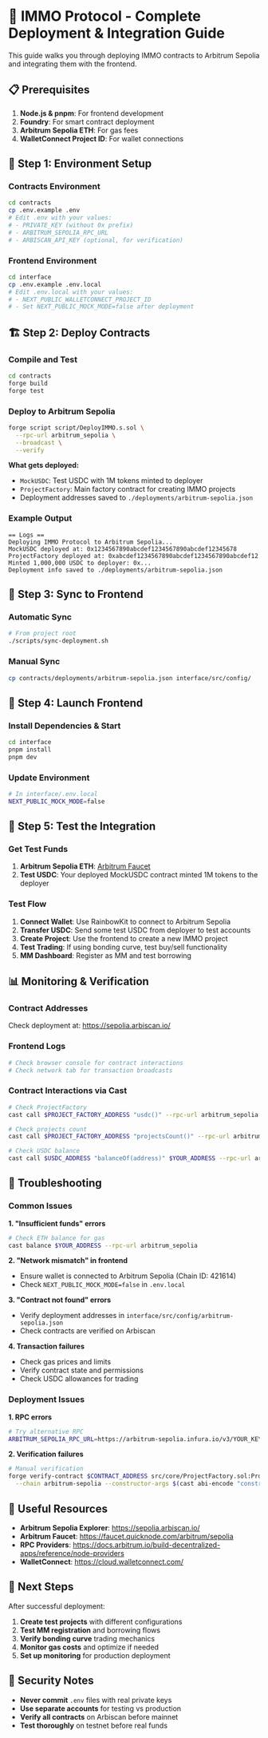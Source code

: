# 🚀 IMMO Protocol - Complete Deployment & Integration Guide

This guide walks you through deploying IMMO contracts to Arbitrum Sepolia and integrating them with the frontend.

## 📋 Prerequisites

1. **Node.js & pnpm**: For frontend development
2. **Foundry**: For smart contract deployment
3. **Arbitrum Sepolia ETH**: For gas fees
4. **WalletConnect Project ID**: For wallet connections

## 🔧 Step 1: Environment Setup

### Contracts Environment

```bash
cd contracts
cp .env.example .env
# Edit .env with your values:
# - PRIVATE_KEY (without 0x prefix)
# - ARBITRUM_SEPOLIA_RPC_URL
# - ARBISCAN_API_KEY (optional, for verification)
```

### Frontend Environment

```bash
cd interface
cp .env.example .env.local
# Edit .env.local with your values:
# - NEXT_PUBLIC_WALLETCONNECT_PROJECT_ID
# - Set NEXT_PUBLIC_MOCK_MODE=false after deployment
```

## 🏗️ Step 2: Deploy Contracts

### Compile and Test

```bash
cd contracts
forge build
forge test
```

### Deploy to Arbitrum Sepolia

```bash
forge script script/DeployIMMO.s.sol \
  --rpc-url arbitrum_sepolia \
  --broadcast \
  --verify
```

**What gets deployed:**
- `MockUSDC`: Test USDC with 1M tokens minted to deployer
- `ProjectFactory`: Main factory contract for creating IMMO projects
- Deployment addresses saved to `./deployments/arbitrum-sepolia.json`

### Example Output

```
== Logs ==
Deploying IMMO Protocol to Arbitrum Sepolia...
MockUSDC deployed at: 0x1234567890abcdef1234567890abcdef12345678
ProjectFactory deployed at: 0xabcdef1234567890abcdef1234567890abcdef12
Minted 1,000,000 USDC to deployer: 0x...
Deployment info saved to ./deployments/arbitrum-sepolia.json
```

## 🔄 Step 3: Sync to Frontend

### Automatic Sync

```bash
# From project root
./scripts/sync-deployment.sh
```

### Manual Sync

```bash
cp contracts/deployments/arbitrum-sepolia.json interface/src/config/
```

## 🎯 Step 4: Launch Frontend

### Install Dependencies & Start

```bash
cd interface
pnpm install
pnpm dev
```

### Update Environment

```bash
# In interface/.env.local
NEXT_PUBLIC_MOCK_MODE=false
```

## 🧪 Step 5: Test the Integration

### Get Test Funds

1. **Arbitrum Sepolia ETH**: [Arbitrum Faucet](https://faucet.quicknode.com/arbitrum/sepolia)
2. **Test USDC**: Your deployed MockUSDC contract minted 1M tokens to the deployer

### Test Flow

1. **Connect Wallet**: Use RainbowKit to connect to Arbitrum Sepolia
2. **Transfer USDC**: Send some test USDC from deployer to test accounts
3. **Create Project**: Use the frontend to create a new IMMO project
4. **Test Trading**: If using bonding curve, test buy/sell functionality
5. **MM Dashboard**: Register as MM and test borrowing

## 📊 Monitoring & Verification

### Contract Addresses

Check deployment at: https://sepolia.arbiscan.io/

### Frontend Logs

```bash
# Check browser console for contract interactions
# Check network tab for transaction broadcasts
```

### Contract Interactions via Cast

```bash
# Check ProjectFactory
cast call $PROJECT_FACTORY_ADDRESS "usdc()" --rpc-url arbitrum_sepolia

# Check projects count  
cast call $PROJECT_FACTORY_ADDRESS "projectsCount()" --rpc-url arbitrum_sepolia

# Check USDC balance
cast call $USDC_ADDRESS "balanceOf(address)" $YOUR_ADDRESS --rpc-url arbitrum_sepolia
```

## 🐛 Troubleshooting

### Common Issues

**1. "Insufficient funds" errors**
```bash
# Check ETH balance for gas
cast balance $YOUR_ADDRESS --rpc-url arbitrum_sepolia
```

**2. "Network mismatch" in frontend**
- Ensure wallet is connected to Arbitrum Sepolia (Chain ID: 421614)
- Check `NEXT_PUBLIC_MOCK_MODE=false` in `.env.local`

**3. "Contract not found" errors**
- Verify deployment addresses in `interface/src/config/arbitrum-sepolia.json`
- Check contracts are verified on Arbiscan

**4. Transaction failures**
- Check gas prices and limits
- Verify contract state and permissions
- Check USDC allowances for trading

### Deployment Issues

**1. RPC errors**
```bash
# Try alternative RPC
ARBITRUM_SEPOLIA_RPC_URL=https://arbitrum-sepolia.infura.io/v3/YOUR_KEY
```

**2. Verification failures**
```bash
# Manual verification
forge verify-contract $CONTRACT_ADDRESS src/core/ProjectFactory.sol:ProjectFactory \
  --chain arbitrum-sepolia --constructor-args $(cast abi-encode "constructor(address)" $USDC_ADDRESS)
```

## 🔗 Useful Resources

- **Arbitrum Sepolia Explorer**: https://sepolia.arbiscan.io/
- **Arbitrum Faucet**: https://faucet.quicknode.com/arbitrum/sepolia
- **RPC Providers**: https://docs.arbitrum.io/build-decentralized-apps/reference/node-providers
- **WalletConnect**: https://cloud.walletconnect.com/

## 📝 Next Steps

After successful deployment:

1. **Create test projects** with different configurations
2. **Test MM registration** and borrowing flows  
3. **Verify bonding curve** trading mechanics
4. **Monitor gas costs** and optimize if needed
5. **Set up monitoring** for production deployment

## 🚨 Security Notes

- **Never commit** `.env` files with real private keys
- **Use separate accounts** for testing vs production
- **Verify all contracts** on Arbiscan before mainnet
- **Test thoroughly** on testnet before real funds